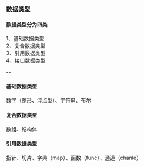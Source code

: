 ### 数据类型

#### 数据类型分为四类
1、基础数据类型  
2、复合数据类型  
3、引用数据类型  
4、接口数据类型  

--

#### 基础数据类型
数字（整形、浮点型）、字符串、布尔

#### 复合数据类型
数组、结构体

#### 引用数据类型
指针、切片、字典（map）、函数（func）、通道（chanle）